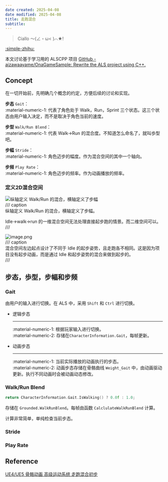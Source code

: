 ```yaml
---
date created: 2025-04-08
date modified: 2025-04-08
title: 走跑混合
subtitle: 
---
```

> Ciallo ～(∠・ω< )⌒★!

[:simple-zhihu:](https://zhuanlan.zhihu.com/p/482748722)

本文讨论基于学习用的 ALSCPP 项目 [GitHub - aizawaayame/OnaGameSample: Rewrite the ALS project using C++.](https://github.com/aizawaayame/OnaGameSample/tree/master)

## Concept

在一切开始前，先明确几个概念的约定，方便后续的讨论和实现。

**步态** `Gait`：  
	:material-numeric-1: 代表了角色处于 Walk，Run，Sprint 三个状态。这三个状态由用户输入决定，而不是取决于角色当前的速度。

**步型** `Walk/Run Blend`：  
	:material-numeric-1: 代表 Walk→Run 的混合度。不知道怎么命名了，就叫歩型吧。

**步幅** `Stride`：  
	:material-numeric-1: 角色迈步的幅度。作为混合空间的其中一个轴向。

**步频** `Play Rate`：  
	:material-numeric-1: 角色迈步的频率。作为动画播放的频率。

### 定义2D混合空间

![纵轴定义 Walk/Run 的混合，横轴定义了步幅](https://obsidian-1305696520.cos.ap-shanghai.myqcloud.com/obsidian/pic/202503171645577.png)  
/// caption  
纵轴定义 Walk/Run 的混合，横轴定义了步幅。

Idle→walk→run 的一维混合空间无法处理直接起步跑的情景。而二维空间可以。  
///

![image.png](https://obsidian-1305696520.cos.ap-shanghai.myqcloud.com/obsidian/pic/202503171650126.png)  
/// caption  
混合空间左边起点设计了不同于 Idle 的起步姿势，且走跑各不相同。这是因为项目没有起步动画，而是通过 Idle 和起步姿势的混合来做到起步的。  
///

## 步态，歩型，步幅和步频

### Gait

由用户的输入进行切换。在 ALS 中，采用 `Shift` 和 `Ctrl` 进行切换。  

<div class="grid cards" markdown>

- 逻辑步态

	---

	:material-numeric-1: 根据玩家输入进行切换。  
	:material-numeric-2: 存储在`CharacterInformation.Gait`，每帧更新。

- 动画步态

	---

	:material-numeric-1: 当前实际播放的动画执行的步态。  
	:material-numeric-2: 动画步态存储在骨骼曲线 `Weight_Gait` 中，由动画驱动更新。执行不同动画时会被动画动态修改。

</div>

### Walk/Run Blend

```cpp title="计算步态"
return CharacterInformation.Gait.IsWalking() ? 0.0f : 1.0;
```

<div class="result" markdown>

存储在 `Grounded.WalkRunBlend`。每帧由函数 `CalclulateWalkRunBlend` 计算。

计算非常简单，单纯检查当前步态。

</div>

### Stride

### Play Rate

## Reference

[UE4/UE5 骨骼动画 高级运动系统 走跑混合初步](https://zhuanlan.zhihu.com/p/482748722)

